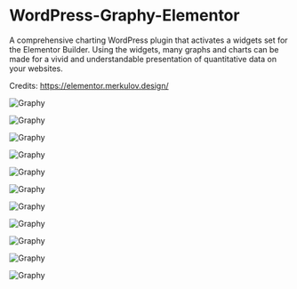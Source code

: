 # WordPress-Graphy-Elementor
A comprehensive charting WordPress plugin that activates a widgets set for the Elementor Builder. Using the widgets, many graphs and charts can be made for a vivid and understandable presentation of quantitative data on your websites. 

Credits: https://elementor.merkulov.design/

![Graphy](https://raw.githubusercontent.com/thowzifgm/WordPress-Graphy-Elementor/main/screens/Screenshot1.png)

![Graphy](https://raw.githubusercontent.com/thowzifgm/WordPress-Graphy-Elementor/main/screens/Screenshot2.png)

![Graphy](https://raw.githubusercontent.com/thowzifgm/WordPress-Graphy-Elementor/main/screens/Screenshot3.png)

![Graphy](https://raw.githubusercontent.com/thowzifgm/WordPress-Graphy-Elementor/main/screens/Screenshot4.png)

![Graphy](https://raw.githubusercontent.com/thowzifgm/WordPress-Graphy-Elementor/main/screens/Screenshot5.png)

![Graphy](https://raw.githubusercontent.com/thowzifgm/WordPress-Graphy-Elementor/main/screens/Screenshot6.png)

![Graphy](https://raw.githubusercontent.com/thowzifgm/WordPress-Graphy-Elementor/main/screens/Screenshot7.png)

![Graphy](https://raw.githubusercontent.com/thowzifgm/WordPress-Graphy-Elementor/main/screens/Screenshot8.png)

![Graphy](https://raw.githubusercontent.com/thowzifgm/WordPress-Graphy-Elementor/main/screens/Screenshot9.png)

![Graphy](https://raw.githubusercontent.com/thowzifgm/WordPress-Graphy-Elementor/main/screens/Screenshot10.png)

![Graphy](https://raw.githubusercontent.com/thowzifgm/WordPress-Graphy-Elementor/main/screens/Screenshot11.png)
